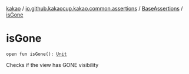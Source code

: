 [kakao](../../index.md) / [io.github.kakaocup.kakao.common.assertions](../index.md) / [BaseAssertions](index.md) / [isGone](./is-gone.md)

# isGone

`open fun isGone(): `[`Unit`](https://kotlinlang.org/api/latest/jvm/stdlib/kotlin/-unit/index.html)

Checks if the view has GONE visibility

